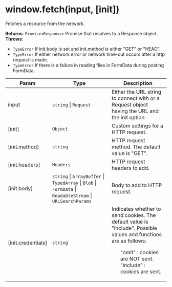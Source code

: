 
<a name="module-global-fetch" id="module-global-fetch"></a>

# window.fetch(input, [init])
Fetches a resource from the network.

**Returns**: `Promise<Response>` Promise that resolves to a Response object.  
**Throws**:

- `TypeError` If init.body is set and init.method is either "GET" or "HEAD".
- `TypeError` If either network error or network time-out occurs after a http request is made.
- `TypeError` If there is a failure in reading files in FormData during posting FormData.


| Param | Type | Description |
| --- | --- | --- |
| input | `string` \| `Request` | Either the URL string to connect with or a Request object having the URL and the init option. |
| [init] | `Object` | Custom settings for a HTTP request. |
| [init.method] | `string` | HTTP request method. The default value is "GET". |
| [init.headers] | `Headers` | HTTP request headers to add. |
| [init.body] | `string` \| `ArrayBuffer` \| `TypedArray` \| `Blob` \| `FormData` \| `ReadableStream` \| `URLSearchParams` | Body to add to HTTP request. |
| [init.credentials] | `string` | Indicates whether to send cookies. The default value is "include". Possible values and functions are as follows: <ul style="list-style: none;">  <li>"omit" : cookies are NOT sent.  <li>"include" : cookies are sent. </ul> |


